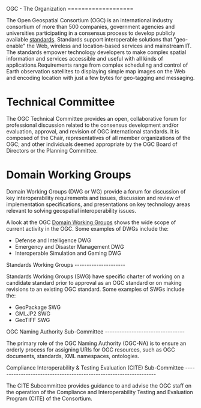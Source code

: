 OGC - The Organization ===================

The Open Geospatial Consortium (OGC) is an international industry
consortium of more than 500 companies, government agencies and
universities participating in a consensus process to develop publicly
available [standards](http://www.opengeospatial.org/standards/).
Standards support interoperable solutions that \"geo-enable\" the Web,
wireless and location-based services and mainstream IT. The standards
empower technology developers to make complex spatial information and
services accessible and useful with all kinds of
applications.Requirements range from complex scheduling and control of
Earth observation satellites to displaying simple map images on the Web
and encoding location with just a few bytes for geo-tagging and
messaging.

# Technical Committee

The OGC Technical Committee provides an open, collaborative forum for
professional discussion related to the consensus development and/or
evaluation, approval, and revision of OGC international standards. It is
composed of the Chair, representatives of all member organizations of
the OGC; and other individuals deemed appropriate by the OGC Board of
Directors or the Planning Committee.

# Domain Working Groups

Domain Working Groups (DWG or WG) provide a forum for discussion of key
interoperability requirements and issues, discussion and review of
implementation specifications, and presentations on key technology areas
relevant to solving geospatial interoperability issues.

A look at the OGC [Domain Working
Groups](https://www.ogc.org/projects/groups/wg) shows the wide scope of
current activity in the OGC. Some examples of DWGs include the:

-   Defense and Intelligence DWG
-   Emergency and Disaster Management DWG
-   Interoperable Simulation and Gaming DWG

Standards Working Groups \-\-\-\-\-\-\-\-\-\-\-\-\-\-\-\-\-\-\-\--

Standards Working Groups (SWG) have specific charter of working on a
candidate standard prior to approval as an OGC standard or on making
revisions to an existing OGC standard. Some examples of SWGs include
the:

-   GeoPackage SWG
-   GMLJP2 SWG
-   GeoTIFF SWG

OGC Naming Authority Sub-Committee
\-\-\-\-\-\-\-\-\-\-\-\-\-\-\-\-\-\-\-\-\-\-\-\-\-\-\-\-\-\-\-\--

The primary role of the OGC Naming Authority (OGC-NA) is to ensure an
orderly process for assigning URIs for OGC resources, such as OGC
documents, standards, XML namespaces, ontologies.

Compliance Interoperability & Testing Evaluation (CITE) Sub-Committee
\-\-\-\-\-\-\-\-\-\-\-\-\-\-\-\-\-\-\-\-\-\-\-\-\-\-\-\-\-\-\-\-\-\-\-\-\-\-\-\-\-\-\-\-\-\-\-\-\-\-\-\-\-\-\-\-\-\-\-\-\-\-\-\-\--

The CITE Subcommittee provides guidance to and advise the OGC staff on
the operation of the Compliance and Interoperability Testing and
Evaluation Program (CITE) of the Consortium.
